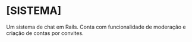 # [SISTEMA]

Um sistema de chat em Rails. Conta com funcionalidade de moderação e criação de contas por convites.
